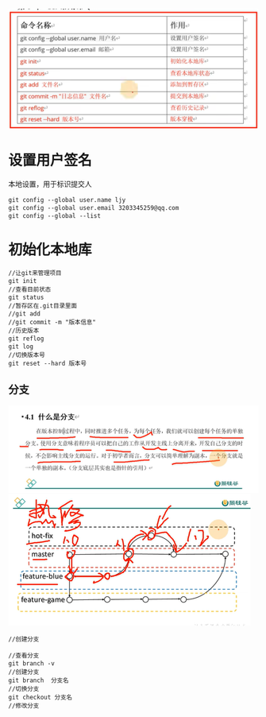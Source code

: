 ![alt text](image-2.png)
# 设置用户签名
本地设置，用于标识提交人
```
git config --global user.name ljy
git config --global user.email 3203345259@qq.com
git config --global --list    
```
# 初始化本地库
```
//让git来管理项目
git init
//查看目前状态
git status
//暂存区在.git目录里面
//git add
//git commit -m "版本信息"
//历史版本
git reflog
git log
//切换版本号
git reset --hard 版本号

```
## 分支
![alt text](image-3.png)
![alt text](image-4.png)

```
//创建分支

//查看分支
git branch -v
//创建分支
git branch  分支名
//切换分支
git checkout 分支名
//修改分支

```


